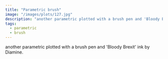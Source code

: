 ```yaml
---
title: "Parametric brush"
image: "/images/plots/127.jpg"
description: "another parametric plotted with a brush pen and 'Bloody Brexit' ink by Diamine."
tags:
  - parametric
  - brush
---
```


another parametric plotted with a brush pen and 'Bloody Brexit' ink by Diamine.
